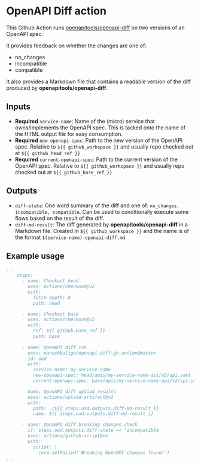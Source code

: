 # OpenAPI Diff action

This Github Action runs [openapitools/openapi-diff](https://github.com/OpenAPITools/openapi-diff) on two versions of an OpenAPI spec.

It provides feedback on whether the changes are one of:
- no_changes
- incompatible
- compatible

It also provides a Markdown file that contains a readable version of the diff produced by **openapitools/openapi-diff**.

## Inputs

- **Required** `service-name`: Name of the (micro) service that owns/implements the OpenAPI spec. This is tacked onto the name of the HTML output file for easy consumption.
- **Required** `new-openapi-spec`: Path to the new version of the OpenAPI spec. Relative to `${{ github_workspace }}` and usually repo checked out at `${{ github_head_ref }}`
- **Required** `current-openapi-spec`: Path to the current version of the OpenAPI spec. Relative to `${{ github_workspace }}` and usually repo checked out at `${{ github_base_ref }}`


## Outputs

- `diff-state`: One word summary of the diff and one of: `no_changes, incompatible, compatible`. Can be used to conditionally execute some flows based on the result of the diff.
- `diff-md-result`: The diff generated by **openapitools/openapi-diff** in a Markdown file. Created in `${{ github_workspace }}` and the name is of the format `$(service-name)-openapi-diff.md`

## Example usage

```yaml
...
    steps:
      - name: Checkout head
        uses: actions/checkout@v2
        with:
          fetch-depth: 0
          path: head

      - name: Checkout base
        uses: actions/checkout@v2
        with:
          ref: ${{ github.base_ref }}
          path: base
          
      - name: OpenAPI diff run
        uses: nareshbaliga/openapi-diff-gh-action@master
        id: oad
        with:
          service-name: my-service-name
          new-openapi-spec: head/apis/my-service-name-api/v2/api.yaml
          current-openapi-spec: base/apis/my-service-name-api/v2/api.yaml

      - name: OpenAPI diff upload results
        uses: actions/upload-artifact@v2
        with:
          path: ./${{ steps.oad.outputs.diff-md-result }}
          name: ${{ steps.oad.outputs.diff-md-result }}

      - name: OpenAPI diff breaking changes check
        if: steps.oad.outputs.diff-state == 'incompatible'
        uses: actions/github-script@v5
        with:
          script: |
            core.setFailed('Breaking OpenAPI changes found!')
...            

```


